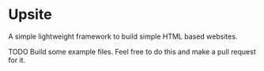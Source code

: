 # Upsite
A simple lightweight framework to build simple HTML based websites.

TODO Build some example files. Feel free to do this and make a pull request for it.